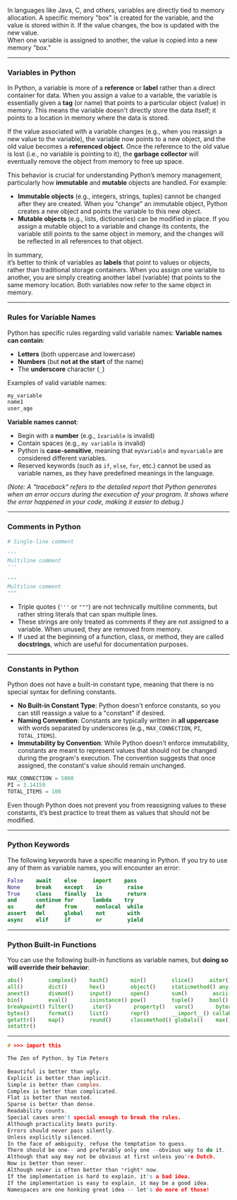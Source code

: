 

In languages like Java, C, and others, variables are directly tied to memory allocation. A specific memory "box" is created for the variable, and the value is stored within it. If the value changes, the box is updated with the new value.  
When one variable is assigned to another, the value is copied into a new memory "box."

---

### Variables in Python

In Python, a variable is more of a **reference** or **label** rather than a direct container for data. When you assign a value to a variable, the variable is essentially given a **tag** (or name) that points to a particular object (value) in memory. This means the variable doesn't directly store the data itself; it points to a location in memory where the data is stored.

If the value associated with a variable changes (e.g., when you reassign a new value to the variable), the variable now points to a new object, and the old value becomes a **referenced object**. Once the reference to the old value is lost (i.e., no variable is pointing to it), the **garbage collector** will eventually remove the object from memory to free up space.

This behavior is crucial for understanding Python’s memory management, particularly how **immutable** and **mutable** objects are handled. For example:
- **Immutable objects** (e.g., integers, strings, tuples) cannot be changed after they are created. When you "change" an immutable object, Python creates a new object and points the variable to this new object.
- **Mutable objects** (e.g., lists, dictionaries) can be modified in place. If you assign a mutable object to a variable and change its contents, the variable still points to the same object in memory, and the changes will be reflected in all references to that object.

In summary,     
it’s better to think of variables as **labels** that point to values or objects, rather than traditional storage containers. When you assign one variable to another, you are simply creating another label (variable) that points to the same memory location. Both variables now refer to the same object in memory.

---

### Rules for Variable Names

Python has specific rules regarding valid variable names:
**Variable names can contain**:
- **Letters** (both uppercase and lowercase)
- **Numbers** (but **not at the start** of the name)
- The **underscore** character (`_`)

Examples of valid variable names:
```python
my_variable
name1
user_age
```

**Variable names cannot**:
- Begin with a **number** (e.g., `1variable` is invalid)
- Contain spaces (e.g., `my variable` is invalid)
- Python is **case-sensitive**, meaning that `myVariable` and `myvariable` are considered different variables.
- Reserved keywords (such as `if`, `else`, `for`, etc.) cannot be used as variable names, as they have predefined meanings in the language.

*(Note: A "traceback" refers to the detailed report that Python generates when an error occurs during the execution of your program. It shows where the error happened in your code, making it easier to debug.)*


---

### Comments in Python

```python
# Single-line comment

'''
Multiline comment
'''

"""
Multiline comment
"""
```

- Triple quotes (`'''` or `"""`) are not technically multiline comments, but rather string literals that can span multiple lines.
- These strings are only treated as comments if they are not assigned to a variable. When unused, they are removed from memory.
- If used at the beginning of a function, class, or method, they are called **docstrings**, which are useful for documentation purposes.

---

### **Constants in Python**

Python does not have a built-in constant type, meaning that there is no special syntax for defining constants. 

- **No Built-in Constant Type**: Python doesn't enforce constants, so you can still reassign a value to a "constant" if desired.
- **Naming Convention**: Constants are typically written in **all uppercase** with words separated by underscores (e.g., `MAX_CONNECTION`, `PI`, `TOTAL_ITEMS`).
- **Immutability by Convention**: While Python doesn’t enforce immutability, constants are meant to represent values that should not be changed during the program's execution. The convention suggests that once assigned, the constant's value should remain unchanged.

```python
MAX_CONNECTION = 5000
PI = 3.14159
TOTAL_ITEMS = 100
```

Even though Python does not prevent you from reassigning values to these constants, it’s best practice to treat them as values that should not be modified.

---


### Python Keywords

The following keywords have a specific meaning in Python. If you try to use any of them as variable names, you will encounter an error:

```python
False    await    else     import    pass
None     break    except    in        raise
True     class    finally   is        return
and      continue for      lambda    try
as       def      from      nonlocal  while
assert   del      global    not       with
async    elif     if        or        yield
```

---

### Python Built-in Functions

You can use the following built-in functions as variable names, but **doing so will override their behavior**:

```python
abs()        complex()    hash()       min()        slice()     aiter()      delattr()    help()      next()      sorted()
all()        dict()       hex()        object()     staticmethod() any()      dir()       id()        oct()       str()
anext()      divmod()     input()      open()       sum()        ascii()     enumerate() int()       ord()       super()
bin()        eval()       isinstance() pow()        tuple()     bool()      exec()      issubclass() print()     type()
breakpoint() filter()      iter()       property()   vars()       bytearray() float()      len()        range()     zip()
bytes()      format()     list()       repr()       __import__() callable()   frozenset() locals()     reversed()  chr()
getattr()    map()        round()      classmethod() globals()    max()       set()        compile()    hasattr()  memoryview()
setattr()
```


___


```c
# >>> import this

The Zen of Python, by Tim Peters
  
Beautiful is better than ugly.
Explicit is better than implicit.
Simple is better than complex.
Complex is better than complicated.
Flat is better than nested.
Sparse is better than dense.
Readability counts.
Special cases aren't special enough to break the rules.
Although practicality beats purity.
Errors should never pass silently.
Unless explicitly silenced.
In the face of ambiguity, refuse the temptation to guess.
There should be one-- and preferably only one --obvious way to do it.
Although that way may not be obvious at first unless you're Dutch.
Now is better than never.
Although never is often better than *right* now.
If the implementation is hard to explain, it's a bad idea.
If the implementation is easy to explain, it may be a good idea.
Namespaces are one honking great idea -- let's do more of those!
```

